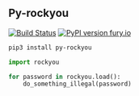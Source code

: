 ## Py-rockyou

[![Build Status](https://travis-ci.org/dimorinny/py-rockyou.svg?branch=master)](https://travis-ci.org/dimorinny/py-rockyou)
[![PyPI version fury.io](https://badge.fury.io/py/py-rockyou.svg)](https://pypi.python.org/pypi/py-rockyou/)

```bash
pip3 install py-rockyou
```

```python
import rockyou

for password in rockyou.load():
    do_something_illegal(password)
```
